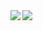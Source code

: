 <a href="https://github.com/AmirHosseinKarimi/AmirHosseinKarimi">
  <img align="left" src="https://github-readme-stats.vercel.app/api?username=AmirHosseinKarimi&show_icons=true&hide=stars&icon_color=0366d6&line_height=30&include_all_commits" />
</a>
<a href="https://github.com/AmirHosseinKarimi/AmirHosseinKarimi">
  <img align="left" src="https://github-readme-stats.vercel.app/api/top-langs/?username=AmirHosseinKarimi" />
</a>
